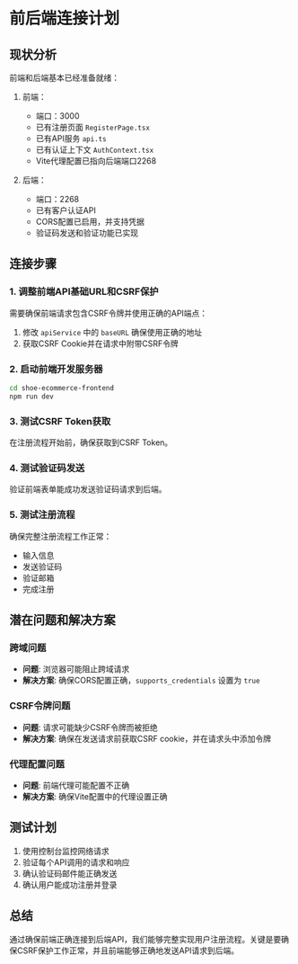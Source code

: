 # 前后端连接计划

## 现状分析

前端和后端基本已经准备就绪：

1. 前端：
   - 端口：3000
   - 已有注册页面 `RegisterPage.tsx` 
   - 已有API服务 `api.ts`
   - 已有认证上下文 `AuthContext.tsx`
   - Vite代理配置已指向后端端口2268

2. 后端：
   - 端口：2268
   - 已有客户认证API
   - CORS配置已启用，并支持凭据
   - 验证码发送和验证功能已实现

## 连接步骤

### 1. 调整前端API基础URL和CSRF保护

需要确保前端请求包含CSRF令牌并使用正确的API端点：

1. 修改 `apiService` 中的 `baseURL` 确保使用正确的地址
2. 获取CSRF Cookie并在请求中附带CSRF令牌

### 2. 启动前端开发服务器

```bash
cd shoe-ecommerce-frontend
npm run dev
```

### 3. 测试CSRF Token获取

在注册流程开始前，确保获取到CSRF Token。

### 4. 测试验证码发送

验证前端表单能成功发送验证码请求到后端。

### 5. 测试注册流程

确保完整注册流程工作正常：
- 输入信息
- 发送验证码
- 验证邮箱
- 完成注册

## 潜在问题和解决方案

### 跨域问题

- **问题**: 浏览器可能阻止跨域请求
- **解决方案**: 确保CORS配置正确，`supports_credentials` 设置为 `true`

### CSRF令牌问题

- **问题**: 请求可能缺少CSRF令牌而被拒绝
- **解决方案**: 确保在发送请求前获取CSRF cookie，并在请求头中添加令牌

### 代理配置问题

- **问题**: 前端代理可能配置不正确
- **解决方案**: 确保Vite配置中的代理设置正确

## 测试计划

1. 使用控制台监控网络请求
2. 验证每个API调用的请求和响应
3. 确认验证码邮件能正确发送
4. 确认用户能成功注册并登录

## 总结

通过确保前端正确连接到后端API，我们能够完整实现用户注册流程。关键是要确保CSRF保护工作正常，并且前端能够正确地发送API请求到后端。 